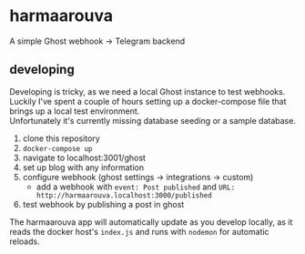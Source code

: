 # harmaarouva

A simple Ghost webhook -> Telegram backend

## developing

Developing is tricky, as we need a local Ghost instance to test webhooks.  
Luckily I've spent a couple of hours setting up a docker-compose file that brings up a local test environment.  
Unfortunately it's currently missing database seeding or a sample database.

1. clone this repository
2. `docker-compose up`
3. navigate to localhost:3001/ghost
4. set up blog with any information
5. configure webhook (ghost settings -> integrations -> custom)
   - add a webhook with `event: Post published` and `URL: http://harmaarouva.localhost:3000/published`
6. test webhook by publishing a post in ghost

The harmaarouva app will automatically update as you develop locally, as it reads the docker host's `index.js` and runs with `nodemon` for automatic reloads.
